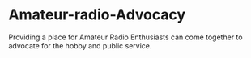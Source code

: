 # Amateur-radio-Advocacy
Providing a place for Amateur Radio Enthusiasts can come together to advocate for the hobby and public service.
